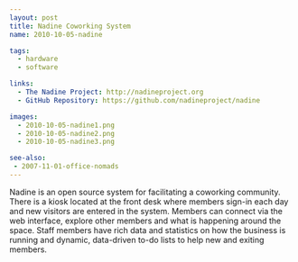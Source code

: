 ```yaml
---
layout: post
title: Nadine Coworking System
name: 2010-10-05-nadine

tags: 
  - hardware
  - software

links:
  - The Nadine Project: http://nadineproject.org
  - GitHub Repository: https://github.com/nadineproject/nadine

images:
  - 2010-10-05-nadine1.png
  - 2010-10-05-nadine2.png
  - 2010-10-05-nadine3.png

see-also:
 - 2007-11-01-office-nomads
---
```

Nadine is an open source system for facilitating a coworking community.  There is a kiosk located at the front desk where members sign-in each day and new visitors are entered in the system.  Members can connect via the web interface, explore other members and what is happening around the space.  Staff members have rich data and statistics on how the business is running and dynamic, data-driven to-do lists to help new and exiting members.  
